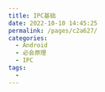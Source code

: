 ```yaml
---
title: IPC基础
date: 2022-10-10 14:45:25
permalink: /pages/c2a627/
categories:
  - Android
  - 必会原理
  - IPC
tags:
  - 
---
```


